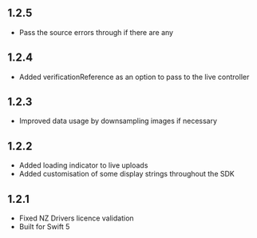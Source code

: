 ## 1.2.5
- Pass the source errors through if there are any

## 1.2.4
- Added verificationReference as an option to pass to the live controller

## 1.2.3
- Improved data usage by downsampling images if necessary

## 1.2.2
- Added loading indicator to live uploads
- Added customisation of some display strings throughout the SDK

## 1.2.1
- Fixed NZ Drivers licence validation
- Built for Swift 5
